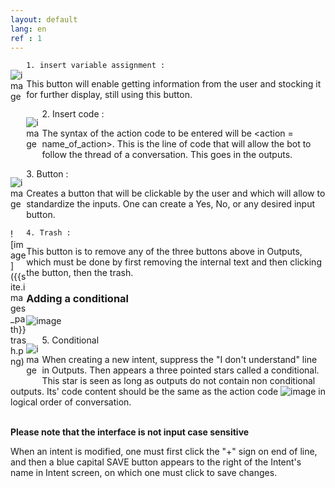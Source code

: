```yaml
---
layout: default
lang: en
ref : 1
---
```

<div style="float:left;width:5%" markdown="1">

 ![image]({{site.images_path}}assignment.png) 
</div>

    1. insert variable assignment :
 
This button will enable getting information from the user and stocking it for further display, still using this button.




<div style="float:left;width:5%" markdown="1">

 ![image]({{site.images_path}}chevrons.png) 
</div>
    2. Insert code :

The syntax of the action code to be entered will be &#60;action = name_of_action&#62;. This is the line of code that will allow the bot to follow the thread of a conversation. This goes in the outputs. 




<div style="float:left;width:5%" markdown="1">

 ![image]({{site.images_path}}category.png) 
</div>
    3. Button :

Creates a button that will be clickable by the user and which will allow to standardize the inputs. One can create a Yes, No, or any desired input button.



<div style="float:left;width:5%" markdown="1">
 ![image]({{site.images_path}}trash.png) 
</div>
   
    4. Trash :

This button is to remove any of the three buttons above in Outputs, which must be done by first removing the internal text and then clicking the button, then the trash.



### Adding a conditional


![image]({{site.images_path}}conditional-in-output-options.png)

<div style="float:left;width:5%" markdown="1">

 ![image]({{site.images_path}}device_hub.png) 
</div>
    5. Conditional

When creating a new intent, suppress the "I don't understand" line in Outputs. Then appears a three pointed stars called a conditional. This star is seen as long as outputs do not contain non conditional outputs. Its' code content should be the same as the action code ![image]({{site.images_path}}chevrons.png) in logical order of conversation. <br><br>

**Please note that the interface is not input case sensitive**

When an intent is modified, one must first click the "+" sign on end of line, and then a blue capital SAVE button appears to the right of the Intent's name in Intent screen, on which one must click to save changes. 


